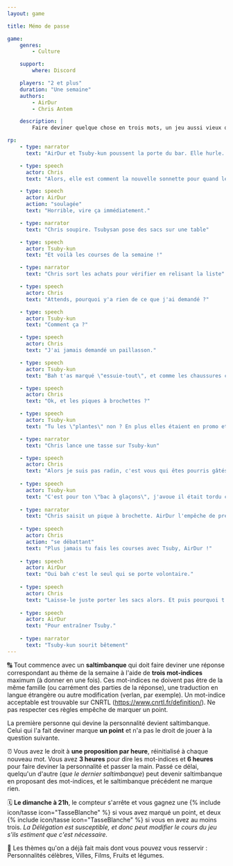 ```yaml
---
layout: game

title: Mémo de passe

game:
    genres:
        - Culture

    support:
        where: Discord

    players: "2 et plus"
    duration: "Une semaine"
    authors:
        - AirDur
        - Chris Antem

    description: |
        Faire deviner quelque chose en trois mots, un jeu aussi vieux que les Pyramides...

rp:
    - type: narrator
      text: "AirDur et Tsuby-kun poussent la porte du bar. Elle hurle. AirDur s'excuse, surprise par sa réaction"

    - type: speech
      actor: Chris
      text: "Alors, elle est comment la nouvelle sonnette pour quand les gens entrent ?"

    - type: speech
      actor: AirDur
      action: "soulagée"
      text: "Horrible, vire ça immédiatement."

    - type: narrator
      text: "Chris soupire. Tsubysan pose des sacs sur une table"

    - type: speech
      actor: Tsuby-kun
      text: "Et voilà les courses de la semaine !"

    - type: narrator
      text: "Chris sort les achats pour vérifier en relisant la liste"

    - type: speech
      actor: Chris
      text: "Attends, pourquoi y'a rien de ce que j'ai demandé ?"

    - type: speech
      actor: Tsuby-kun
      text: "Comment ça ?"

    - type: speech
      actor: Chris
      text: "J'ai jamais demandé un paillasson."

    - type: speech
      actor: Tsuby-kun
      text: "Bah t'as marqué \"essuie-tout\", et comme les chaussures ça prend toute la saleté au sol..."

    - type: speech
      actor: Chris
      text: "Ok, et les piques à brochettes ?"

    - type: speech
      actor: Tsuby-kun
      text: "Tu les \"plantes\" non ? En plus elles étaient en promo et comme t'es radin..."

    - type: narrator
      text: "Chris lance une tasse sur Tsuby-kun"

    - type: speech
      actor: Chris
      text: "Alors je suis pas radin, c'est vous qui êtes pourris gâtés, déjà. Et puis un appareil à raclette, vraiment ?"
      
    - type: speech
      actor: Tsuby-kun
      text: "C'est pour ton \"bac à glaçons\", j'avoue il était tordu comme indice, mais je commence à te connaître."
      
    - type: narrator
      text: "Chris saisit un pique à brochette. AirDur l'empêche de préparer le dîner"
      
    - type: speech
      actor: Chris
      action: "se débattant"
      text: "Plus jamais tu fais les courses avec Tsuby, AirDur !"
      
    - type: speech
      actor: AirDur
      text: "Oui bah c'est le seul qui se porte volontaire."
      
    - type: speech
      actor: Chris
      text: "Laisse-le juste porter les sacs alors. Et puis pourquoi t'as acheté un Codenames ?"
      
    - type: speech
      actor: AirDur
      text: "Pour entraîner Tsuby."
      
    - type: narrator
      text: "Tsuby-kun sourit bêtement"
---
```


🔠 Tout commence avec un **saltimbanque** qui doit faire deviner une réponse correspondant au thème de la semaine à l'aide de **trois mot-indices** maximum (à donner en une fois). 
Ces mot-indices ne doivent pas être de la même famille (ou carrément des parties de la réponse), une traduction en langue étrangère ou autre modification (verlan, par exemple). Un mot-indice acceptable est trouvable sur CNRTL (https://www.cnrtl.fr/definition/). Ne pas respecter ces règles empêche de marquer un point.

La première personne qui devine la personnalité devient saltimbanque. Celui qui l'a fait deviner marque **un point** et n'a pas le droit de jouer à la question suivante.

⏰ Vous avez le droit à **une proposition par heure**, réinitialisé à chaque nouveau mot. Vous avez **3 heures** pour dire les mot-indices et **6 heures** pour faire deviner la personnalité et passer la main. Passé ce délai, quelqu'un d'autre (*que le dernier saltimbanque*) peut devenir saltimbanque en proposant des mot-indices, et le saltimbanque précédent ne marque rien.

🗓️ **Le dimanche à 21h**, le compteur s'arrête et vous gagnez une {% include icon/tasse icon="TasseBlanche" %} si vous avez marqué un point, et deux {% include icon/tasse icon="TasseBlanche" %} si vous en avez au moins trois.
*La Délégation est susceptible, et donc peut modifier le cours du jeu s'ils estiment que c'est nécessaire.*

📼 Les thèmes qu'on a déjà fait mais dont vous pouvez vous resservir : Personnalités célèbres, Villes, Films, Fruits et légumes.
